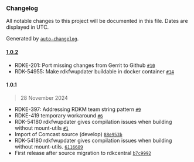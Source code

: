 ### Changelog

All notable changes to this project will be documented in this file. Dates are displayed in UTC.

Generated by [`auto-changelog`](https://github.com/CookPete/auto-changelog).

#### [1.0.2](https://github.com/rdkcentral/rdkfwupdater/compare/1.0.1...1.0.2)

- RDKE-201: Port missing changes from Gerrit to Github [`#10`](https://github.com/rdkcentral/rdkfwupdater/pull/10)
- RDK-54955: Make rdkfwupdater buildable in docker container [`#14`](https://github.com/rdkcentral/rdkfwupdater/pull/14)

#### 1.0.1

> 28 November 2024

- RDKE-397: Addressing RDKM team string pattern [`#9`](https://github.com/rdkcentral/rdkfwupdater/pull/9)
- RDKE-419 temporary workaround [`#6`](https://github.com/rdkcentral/rdkfwupdater/pull/6)
- RDK-54180 rdkfwupdater gives compilation issues when building without mount-utils [`#1`](https://github.com/rdkcentral/rdkfwupdater/pull/1)
- Import of Comcast source (develop) [`88e953b`](https://github.com/rdkcentral/rdkfwupdater/commit/88e953b9f43b2ef3465267439c583c7af1e3f6d1)
- RDK-54180 rdkfwupdater gives compilation issues when building without mount-utils. [`6116689`](https://github.com/rdkcentral/rdkfwupdater/commit/611668991cd454578740848a4ab34729b7454f7e)
- First release after source migration to rdkcentral [`b7c9992`](https://github.com/rdkcentral/rdkfwupdater/commit/b7c9992db16236a9c477c27d3b27c55f791b400c)
